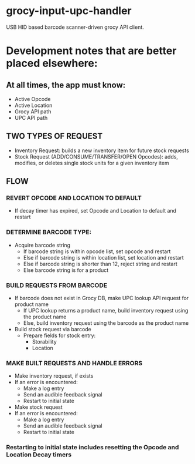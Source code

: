 # grocy-input-upc-handler

USB HID based barcode scanner-driven grocy API client.


# Development notes that are better placed elsewhere: 

## At all times, the app must know:

- Active Opcode
- Active Location
- Grocy API path
- UPC API path

## TWO TYPES OF REQUEST
- Inventory Request: builds a new inventory item for future stock requests
- Stock Request (ADD/CONSUME/TRANSFER/OPEN Opcodes): adds, modifies, or deletes single stock units for a given inventory item

## FLOW

### REVERT OPCODE AND LOCATION TO DEFAULT
- If decay timer has expired, set Opcode and Location to default and restart

### DETERMINE BARCODE TYPE:
- Acquire barcode string
  - If barcode string is within opcode list, set opcode and restart
  - Else if barcode string is within location list, set location and restart
  - Else if barcode string is shorter than 12, reject string and restart
  - Else barcode string is for a product

### BUILD REQUESTS FROM BARCODE
- If barcode does not exist in Grocy DB, make UPC lookup API request for product name
  - If UPC lookup returns a product name, build inventory request using the product name
  - Else, build inventory request using the barcode as the product name
- Build stock request via barcode
  - Prepare fields for stock entry:
    - Storability
    - Location

### MAKE BUILT REQUESTS AND HANDLE ERRORS
- Make inventory request, if exists
- If an error is encountered:
  - Make a log entry
  - Send an audible feedback signal
  - Restart to initial state
- Make stock request
- If an error is encountered:
  - Make a log entry
  - Send an audible feedback signal
  - Restart to initial state

### Restarting to initial state includes resetting the Opcode and Location Decay timers
